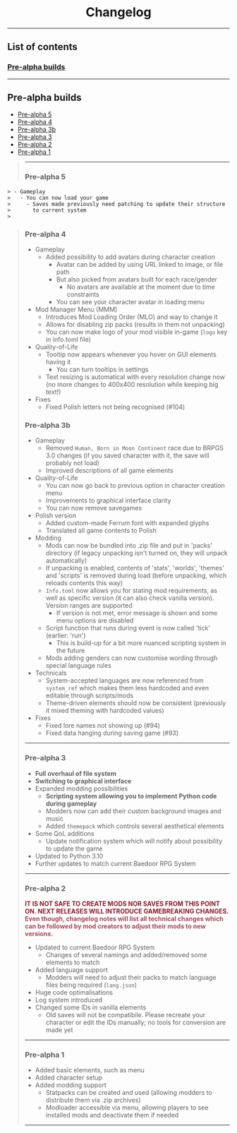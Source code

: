 # <center>Changelog</center>

---

## List of contents
### [Pre-alpha builds](changelog.md#pre-alpha-builds)

---
## Pre-alpha builds
- [Pre-alpha 5](#pre-alpha-5)
- [Pre-alpha 4](#pre-alpha-4)
- [Pre-alpha 3b](#pre-alpha-3b)
- [Pre-alpha 3](#pre-alpha-3)
- [Pre-alpha 2](#pre-alpha-2)
- [Pre-alpha 1](#pre-alpha-1)

> ---
> ### Pre-alpha 5
```
> - Gameplay
>   - You can now load your game
>     - Saves made previously need patching to update their structure
>       to current system
>
```
> ### Pre-alpha 4
> - Gameplay
>   - Added possibility to add avatars during character creation
>     - Avatar can be added by using URL linked to image, or file path
>     - But also picked from avatars built for each race/gender
>       - No avatars are available at the moment due to time constraints
>     - You can see your character avatar in loading menu
> - Mod Manager Menu (MMM)
>   - Introduces Mod Loading Order (MLO) and way to change it
>   - Allows for disabling zip packs (results in them not unpacking)
>   - You can now make logo of your mod visible in-game
>     (`logo` key in info.toml file)
> - Quality-of-Life
>   - Tooltip now appears whenever you hover on GUI elements having it
>     - You can turn tooltips in settings
>   - Text resizing is automatical with every resolution change now
>     (no more changes to 400x400 resolution while keeping big text!)
> - Fixes
>   - Fixed Polish letters not being recognised (#104)
> ### Pre-alpha 3b
> - Gameplay
>   - Removed `Human, Born in Moon Continent` race due to BRPGS 3.0 changes
>     (if you saved character with it, the save will probably not load)
>   - Improved descriptions of all game elements
> - Quality-of-Life
>   - You can now go back to previous option in character creation menu
>   - Improvements to graphical interface clarity
>   - You can now remove savegames
> - Polish version
>   - Added custom-made Ferrum font with expanded glyphs
>   - Translated all game contents to Polish
> - Modding
>   - Mods can now be bundled into .zip file and put in 'packs' directory
>     (if legacy unpacking isn't turned on, they will unpack automatically)
>   - If unpacking is enabled, contents of 'stats', 'worlds', 'themes' and 'scripts'
>     is removed during load (before unpacking, which reloads contents this way)
>   - `Info.toml` now allows you for stating mod requirements, as well as specific
>     version (it can also check vanilla version). Version ranges are supported
>     - If version is not met, error message is shown and some menu options are disabled
>   - Script function that runs during event is now called 'tick' (earlier: 'run')
>     - This is build-up for a bit more nuanced scripting system in the future
>   - Mods adding genders can now customise wording through special language rules
> - Technicals
>   - System-accepted languages are now referenced from `system_ref` which makes them
>     less hardcoded and even editable through scripts/mods
>   - Theme-driven elements should now be consistent
>     (previously it mixed theming with hardcoded values)
> - Fixes
>   - Fixed lore names not showing up (#94)
>   - Fixed data hanging during saving game (#93)
>
> ---
> ### Pre-alpha 3
>
> - **Full overhaul of file system**
> - **Switching to graphical interface**
> - Expanded modding possibilities
>   - **Scripting system allowing you to implement Python code during gameplay**
>   - Modders now can add their custom background images and music
>   - Added `themepack` which controls several aesthetical elements 
> - Some QoL additions
>   - Update notification system which will notify about possibility to update the game
> - Updated to Python 3.10
> - Further updates to match current Baedoor RPG System
> 
> ---
> ### Pre-alpha 2
> 
> <span style="color:#871C2C; font-weight:bold">IT IS NOT SAFE TO CREATE MODS NOR SAVES FROM THIS POINT ON. NEXT RELEASES WILL INTRODUCE GAMEBREAKING CHANGES.</span>  
> <span style="color:#A44B58; font-weight:bold">Even though, changelog notes will list all technical changes which can be followed by mod creators to adjust their mods to new versions.</span>
> 
> - Updated to current Baedoor RPG System
>   - Changes of several namings and added/removed some elements to match
> - Added language support
>   - Modders will need to adjust their packs to match language files being required (`lang.json`)
> - Huge code optimalisations
> - Log system introduced
> - Changed some IDs in vanilla elements
>   - Old saves will not be compatibile. Please recreate your character or edit the IDs manually; no tools for conversion are made yet
> 
> ---
> ### Pre-alpha 1
> 
> - Added basic elements, such as menu
> - Added character setup
> - Added modding support
>   - Statpacks can be created and used (allowing modders to distribute them via .zip archives)
>   - Modloader accessible via menu, allowing players to see installed mods and deactivate them if needed
> 
> ---